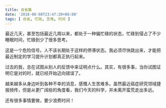 ```yaml
---
title: 自省篇
date: '2018-08-08T23:47:20+08:00'
tags: [ 自省, 忙碌, 苦难, 时间 ]
---
```

最近几天，甚至包括最近几周以来，都处于一种偏忙碌的状态，忙碌到侵占了不少睡眠时间，忙碌到少了很多思考。

这是一个危险信号。人不该长期处于这样的停滞状态。我必须尽快跳出来，才能把最近制定的学习提升计划都真正执行起来。

过去的我，总在试图从别人的反馈中来证明点什么。其实，有很多事，当你试图证明它是对的时，就已经开始迈向错误了。

越来越多从身边听到各种不幸的消息，感慨人生苦难多。虽然最近癌症研究领域捷报频传，但是从更广阔些的角度看，我们今天的科学，并未离开蛮荒走出多远。

还有很多事情要做，要少浪费时间！
